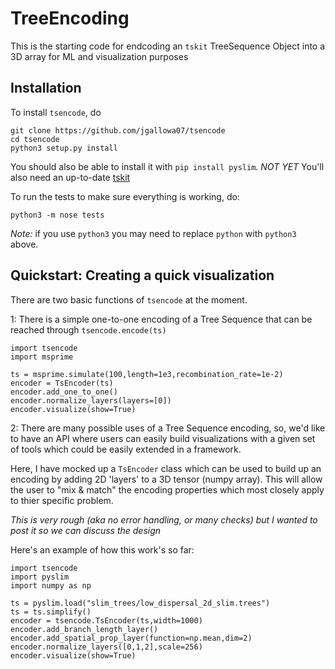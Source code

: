# TreeEncoding
This is the starting code for endcoding an `tskit` TreeSequence Object into a 3D array for ML and visualization purposes



## Installation

To install `tsencode`, do
```
git clone https://github.com/jgallowa07/tsencode
cd tsencode
python3 setup.py install
```
You should also be able to install it with `pip install pyslim`. *NOT YET*
You'll also need an up-to-date [tskit](https://github.com/tskit-dev/tskit)

To run the tests to make sure everything is working, do:
```
python3 -m nose tests
```

*Note:* if you use `python3` you may need to replace `python` with `python3` above.

## Quickstart: Creating a quick visualization

There are two basic functions of `tsencode` at the moment. 

1: There is a simple one-to-one encoding of a Tree Sequence that can be reached through `tsencode.encode(ts)`

```
import tsencode
import msprime

ts = msprime.simulate(100,length=1e3,recombination_rate=1e-2)
encoder = TsEncoder(ts)
encoder.add_one_to_one()
encoder.normalize_layers(layers=[0])
encoder.visualize(show=True)
```

2: There are many possible uses of a Tree Sequence encoding, so, we'd like to have
an API where users can easily build visualizations with a given set of tools 
which could be easily extended in a framework.  

Here, I have mocked up a `TsEncoder` class which can be used to build up an encoding by adding 2D 'layers'
to a 3D tensor (numpy array). This will allow the user to "mix & match" the encoding properties which
most closely apply to thier specific problem. 

*This is very rough (aka no error handling, or many checks) but I wanted to post it so we can discuss the design*

Here's an example of how this work's so far:

```
import tsencode
import pyslim
import numpy as np

ts = pyslim.load("slim_trees/low_dispersal_2d_slim.trees")
ts = ts.simplify()
encoder = tsencode.TsEncoder(ts,width=1000)
encoder.add_branch_length_layer()
encoder.add_spatial_prop_layer(function=np.mean,dim=2)
encoder.normalize_layers([0,1,2],scale=256)
encoder.visualize(show=True)
```

